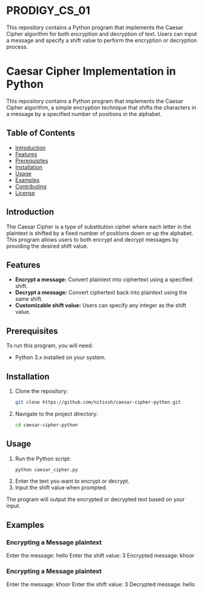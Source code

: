 # PRODIGY_CS_01
This repository contains a Python program that implements the Caesar Cipher algorithm for both encryption and decryption of text. Users can input a message and specify a shift value to perform the encryption or decryption process.

# Caesar Cipher Implementation in Python

This repository contains a Python program that implements the Caesar Cipher algorithm, a simple encryption technique that shifts the characters in a message by a specified number of positions in the alphabet.

## Table of Contents
- [Introduction](#introduction)
- [Features](#features)
- [Prerequisites](#prerequisites)
- [Installation](#installation)
- [Usage](#usage)
- [Examples](#examples)
- [Contributing](#contributing)
- [License](#license)

## Introduction
The Caesar Cipher is a type of substitution cipher where each letter in the plaintext is shifted by a fixed number of positions down or up the alphabet. This program allows users to both encrypt and decrypt messages by providing the desired shift value.

## Features
- **Encrypt a message:** Convert plaintext into ciphertext using a specified shift.
- **Decrypt a message:** Convert ciphertext back into plaintext using the same shift.
- **Customizable shift value:** Users can specify any integer as the shift value.

## Prerequisites
To run this program, you will need:
- Python 3.x installed on your system.

## Installation
1. Clone the repository:
    ```bash
    git clone https://github.com/nitixsh/caesar-cipher-python.git
    ```
2. Navigate to the project directory:
    ```bash
    cd caesar-cipher-python
    ```

## Usage
1. Run the Python script:
    ```bash
    python caesar_cipher.py
    ```
2. Enter the text you want to encrypt or decrypt.
3. Input the shift value when prompted.

The program will output the encrypted or decrypted text based on your input.

## Examples
### Encrypting a Message plaintext
Enter the message: hello
Enter the shift value: 3
Encrypted message: khoor

### Encrypting a Message plaintext
Enter the message: khoor
Enter the shift value: 3
Decrypted message: hello
